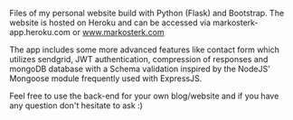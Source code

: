 Files of my personal website build with Python (Flask) and Bootstrap.
The website is hosted on Heroku and can be accessed via markosterk-app.heroku.com or www.markosterk.com

The app includes some more advanced features like contact form which utilizes sendgrid, JWT authentication, compression of responses and mongoDB database with a Schema validation inspired by the NodeJS' Mongoose module frequently used with ExpressJS. 

Feel free to use the back-end for your own blog/website and if you have any question don't hesitate to ask :)